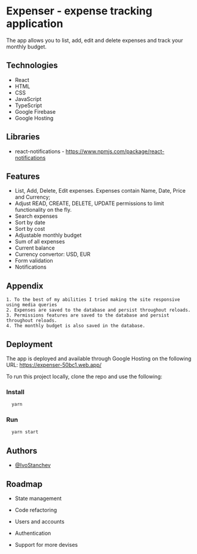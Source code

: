 # Expenser - expense tracking application

The app allows you to list, add, edit and delete expenses and track your monthly budget.

## Technologies

- React
- HTML
- CSS
- JavaScript
- TypeScript
- Google Firebase
- Google Hosting

## Libraries

- react-notifications - https://www.npmjs.com/package/react-notifications

## Features

- List, Add, Delete, Edit expenses. Expenses contain Name, Date, Price and Currency;
- Adjust READ, CREATE, DELETE, UPDATE permissions to limit functionality on the fly.
- Search expenses
- Sort by date
- Sort by cost
- Adjustable monthly budget
- Sum of all expenses
- Current balance
- Currency convertor: USD, EUR
- Form validation
- Notifications

## Appendix

    1. To the best of my abilities I tried making the site responsive using media queries
    2. Expenses are saved to the database and persist throughout reloads.
    3. Permissions features are saved to the database and persist throughout reloads.
    4. The monthly budget is also saved in the database.

## Deployment

The app is deployed and available through Google Hosting on the following URL: https://expenser-50bc1.web.app/

To run this project locally, clone the repo and use the following:

### Install

```bash
  yarn
```

### Run

```bash
  yarn start
```

## Authors

- [@IvoStanchev](https://github.com/IvoStanche)

## Roadmap

- State management

- Code refactoring

- Users and accounts

- Authentication

- Support for more devises
